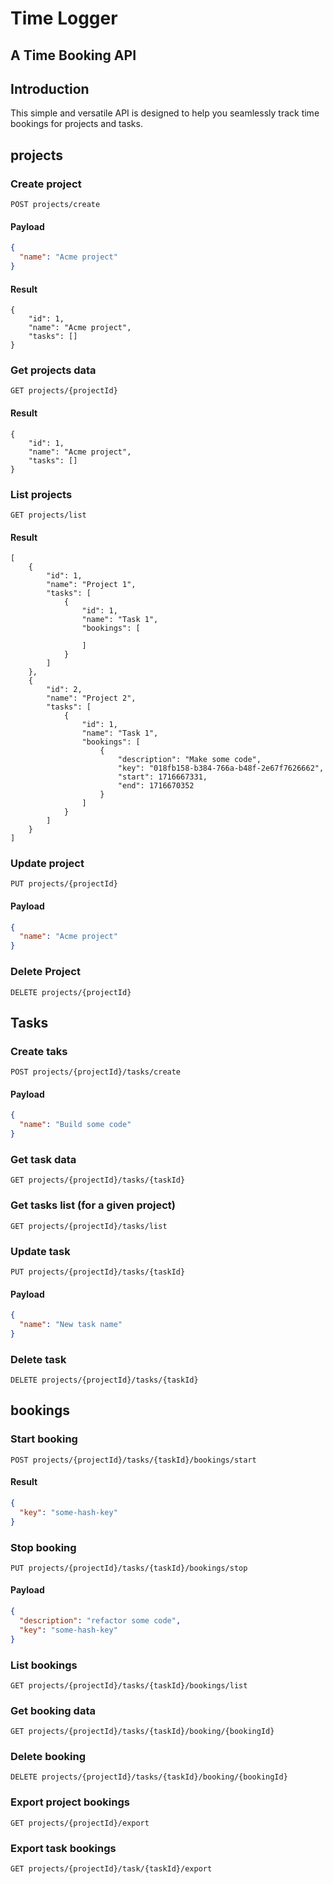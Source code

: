 # Time Logger

## A Time Booking API

## Introduction

This simple and versatile API is designed to help you seamlessly track time bookings for projects and tasks. 

## projects
### Create project
`POST projects/create`

#### Payload

```json
{
  "name": "Acme project"
}
```
#### Result

```
{
    "id": 1,
    "name": "Acme project",
    "tasks": []
}
```

### Get projects data
`GET projects/{projectId}`

#### Result

```
{
    "id": 1,
    "name": "Acme project",
    "tasks": []
}
```

### List projects
`GET projects/list`

#### Result

```
[
    {
        "id": 1,
        "name": "Project 1",
        "tasks": [
            {
                "id": 1,
                "name": "Task 1",
                "bookings": [

                ]
            }
        ]
    },
    {
        "id": 2,
        "name": "Project 2",
        "tasks": [
            {
                "id": 1,
                "name": "Task 1",
                "bookings": [
                    {
                        "description": "Make some code",
                        "key": "018fb158-b384-766a-b48f-2e67f7626662",
                        "start": 1716667331,
                        "end": 1716670352
                    }
                ]
            }
        ]
    }
]
```

### Update project
`PUT projects/{projectId}`

#### Payload

```json
{
  "name": "Acme project"
}
```

### Delete Project
`DELETE projects/{projectId}`

## Tasks
### Create taks
`POST projects/{projectId}/tasks/create`

#### Payload

```json
{
  "name": "Build some code"
}
```

### Get task data
`GET projects/{projectId}/tasks/{taskId}`

### Get tasks list (for a given project)
`GET projects/{projectId}/tasks/list`

### Update task
`PUT projects/{projectId}/tasks/{taskId}`

#### Payload

```json
{
  "name": "New task name"
}
```

### Delete task
`DELETE projects/{projectId}/tasks/{taskId}`

## bookings

### Start booking
`POST projects/{projectId}/tasks/{taskId}/bookings/start`

#### Result
```json
{
  "key": "some-hash-key"
}
```

### Stop booking
`PUT projects/{projectId}/tasks/{taskId}/bookings/stop`

#### Payload

```json
{
  "description": "refactor some code",
  "key": "some-hash-key"
}
```

### List bookings
`GET projects/{projectId}/tasks/{taskId}/bookings/list`

### Get booking data
`GET projects/{projectId}/tasks/{taskId}/booking/{bookingId}`

### Delete booking
`DELETE projects/{projectId}/tasks/{taskId}/booking/{bookingId}`

### Export project bookings
`GET projects/{projectId}/export`

### Export task bookings
`GET projects/{projectId}/task/{taskId}/export`